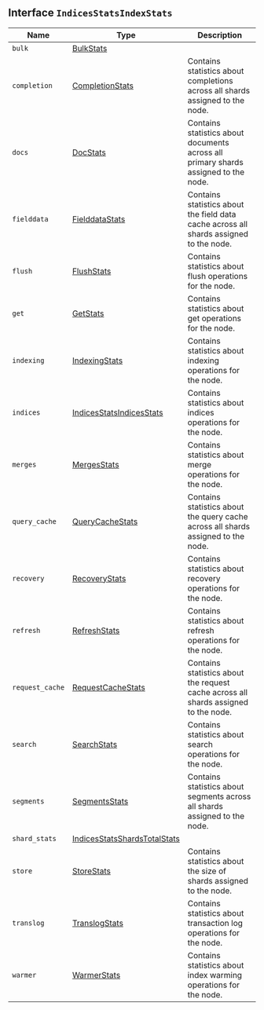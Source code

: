 ## Interface `IndicesStatsIndexStats`

| Name | Type | Description |
| - | - | - |
| `bulk` | [BulkStats](./BulkStats.md) | &nbsp; |
| `completion` | [CompletionStats](./CompletionStats.md) | Contains statistics about completions across all shards assigned to the node. |
| `docs` | [DocStats](./DocStats.md) | Contains statistics about documents across all primary shards assigned to the node. |
| `fielddata` | [FielddataStats](./FielddataStats.md) | Contains statistics about the field data cache across all shards assigned to the node. |
| `flush` | [FlushStats](./FlushStats.md) | Contains statistics about flush operations for the node. |
| `get` | [GetStats](./GetStats.md) | Contains statistics about get operations for the node. |
| `indexing` | [IndexingStats](./IndexingStats.md) | Contains statistics about indexing operations for the node. |
| `indices` | [IndicesStatsIndicesStats](./IndicesStatsIndicesStats.md) | Contains statistics about indices operations for the node. |
| `merges` | [MergesStats](./MergesStats.md) | Contains statistics about merge operations for the node. |
| `query_cache` | [QueryCacheStats](./QueryCacheStats.md) | Contains statistics about the query cache across all shards assigned to the node. |
| `recovery` | [RecoveryStats](./RecoveryStats.md) | Contains statistics about recovery operations for the node. |
| `refresh` | [RefreshStats](./RefreshStats.md) | Contains statistics about refresh operations for the node. |
| `request_cache` | [RequestCacheStats](./RequestCacheStats.md) | Contains statistics about the request cache across all shards assigned to the node. |
| `search` | [SearchStats](./SearchStats.md) | Contains statistics about search operations for the node. |
| `segments` | [SegmentsStats](./SegmentsStats.md) | Contains statistics about segments across all shards assigned to the node. |
| `shard_stats` | [IndicesStatsShardsTotalStats](./IndicesStatsShardsTotalStats.md) | &nbsp; |
| `store` | [StoreStats](./StoreStats.md) | Contains statistics about the size of shards assigned to the node. |
| `translog` | [TranslogStats](./TranslogStats.md) | Contains statistics about transaction log operations for the node. |
| `warmer` | [WarmerStats](./WarmerStats.md) | Contains statistics about index warming operations for the node. |

